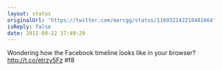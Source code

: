 ```yaml
---
layout: status
originalUrl: 'https://twitter.com/marcgg/status/116932142218481664'
isReply: false
date: 2011-09-22 17:49:29
---
```


Wondering how the Facebook timeline looks like in your browser? http://t.co/etrzy5Fz #f8
